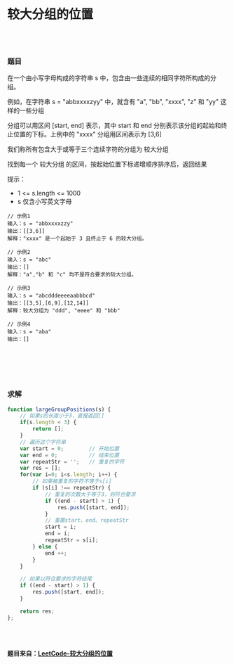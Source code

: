 # 较大分组的位置

<br></br>

### 题目

在一个由小写字母构成的字符串 s 中，包含由一些连续的相同字符所构成的分组。

例如，在字符串 s = "abbxxxxzyy" 中，就含有 "a", "bb", "xxxx", "z" 和 "yy" 这样的一些分组

分组可以用区间 [start, end] 表示，其中 start 和 end 分别表示该分组的起始和终止位置的下标。上例中的 "xxxx" 分组用区间表示为 [3,6]

我们称所有包含大于或等于三个连续字符的分组为 较大分组

找到每一个 较大分组 的区间，按起始位置下标递增顺序排序后，返回结果

提示：
- 1 <= s.length <= 1000
- s 仅含小写英文字母

```
// 示例1
输入：s = "abbxxxxzzy"
输出：[[3,6]]
解释："xxxx" 是一个起始于 3 且终止于 6 的较大分组。

// 示例2
输入：s = "abc"
输出：[]
解释："a","b" 和 "c" 均不是符合要求的较大分组。

// 示例3
输入：s = "abcdddeeeeaabbbcd"
输出：[[3,5],[6,9],[12,14]]
解释：较大分组为 "ddd", "eeee" 和 "bbb"

// 示例4
输入：s = "aba"
输出：[]
```

<br></br>
<br></br>


### 求解

```javascript
function largeGroupPositions(s) {
    // 如果s的长度小于3，直接返回[]
    if(s.length < 3) {
        return [];
    }
    // 遍历这个字符串
    var start = 0;        // 开始位置
    var end = 0;          // 结束位置
    var repeatStr = '';   // 重复的字符
    var res = [];
    for(var i=0; i<s.length; i++) {
        // 如果被重复的字符不等于s[i]
        if (s[i] !== repeatStr) {
            // 重复的次数大于等于3，则符合要求
            if ((end - start) > 1) {
                res.push([start, end]);
            }
            // 重置start、end、repeatStr
            start = i;
            end = i;
            repeatStr = s[i];
        } else {
            end ++;
        }
    }

    // 如果以符合要求的字符结尾
    if ((end - start) > 1) {
        res.push([start, end]);
    }

    return res;
};
```

<br></br>


**题目来自：[LeetCode-较大分组的位置](https://leetcode-cn.com/problems/positions-of-large-groups/)**

